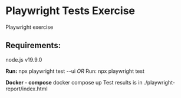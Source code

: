 # Playwright Tests Exercise
Playwright exercise
## Requirements: ##
node.js v19.9.0

**Run:**
npx playwright test --ui
*OR*
Run: npx playwright test

**Docker - compose**
docker compose up
Test results is in ./playwright-report/index.html
